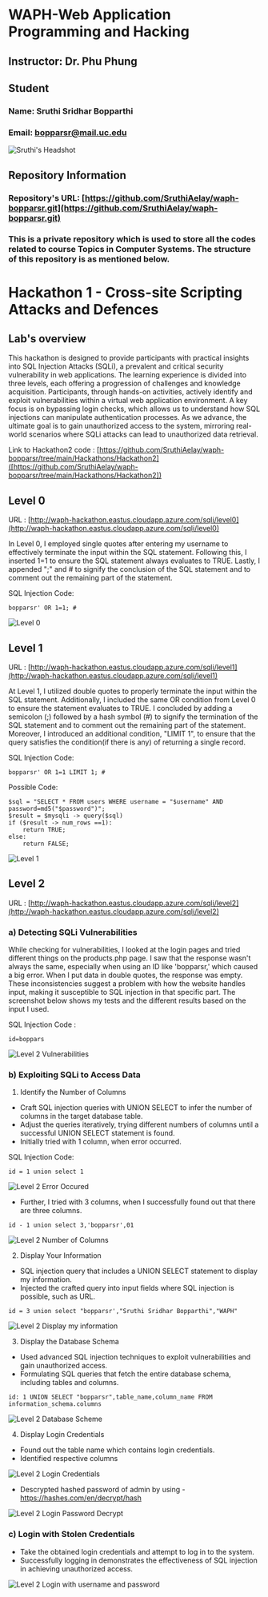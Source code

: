 # WAPH-Web Application Programming and Hacking

## Instructor: Dr. Phu Phung

## Student

### Name: Sruthi Sridhar Bopparthi
### Email: bopparsr@mail.uc.edu

![Sruthi's Headshot](Images/Sruthi_Pic.jpeg)

## Repository Information
### Repository's URL: [https://github.com/SruthiAelay/waph-bopparsr.git](https://github.com/SruthiAelay/waph-bopparsr.git)
### This is a private repository which is used to store all the codes related to course Topics in Computer Systems. The structure of this repository is as mentioned below.

# Hackathon 1 - Cross-site Scripting Attacks and Defences

## Lab's overview
This hackathon is designed to provide participants with practical insights into SQL Injection Attacks (SQLi), a prevalent and critical security vulnerability in web applications. The learning experience is divided into three levels, each offering a progression of challenges and knowledge acquisition. Participants, through hands-on activities, actively identify and exploit vulnerabilities within a virtual web application environment. A key focus is on bypassing login checks, which allows us to understand how SQL injections can manipulate authentication processes. As we advance, the ultimate goal is to gain unauthorized access to the system, mirroring real-world scenarios where SQLi attacks can lead to unauthorized data retrieval. 

Link to Hackathon2 code : [https://github.com/SruthiAelay/waph-bopparsr/tree/main/Hackathons/Hackathon2]([https://github.com/SruthiAelay/waph-bopparsr/tree/main/Hackathons/Hackathon2])

## Level 0

URL : [http://waph-hackathon.eastus.cloudapp.azure.com/sqli/level0](http://waph-hackathon.eastus.cloudapp.azure.com/sqli/level0)

In Level 0, I employed single quotes after entering my username to effectively terminate the input within the SQL statement. Following this, I inserted 1=1 to ensure the SQL statement always evaluates to TRUE. Lastly, I appended ";" and # to signify the conclusion of the SQL statement and to comment out the remaining part of the statement.

SQL Injection Code:
```
bopparsr' OR 1=1; #
```

![Level 0 ](Images/Level0.png)

## Level 1

URL : [http://waph-hackathon.eastus.cloudapp.azure.com/sqli/level1](http://waph-hackathon.eastus.cloudapp.azure.com/sqli/level1)

At Level 1, I utilized double quotes to properly terminate the input within the SQL statement. Additionally, I included the same OR condition from Level 0 to ensure the statement evaluates to TRUE. I concluded by adding a semicolon (;) followed by a hash symbol (#) to signify the termination of the SQL statement and to comment out the remaining part of the statement. Moreover, I introduced an additional condition, "LIMIT 1", to ensure that the query satisfies the condition(if there is any) of returning a single record.

SQL Injection Code:
```
bopparsr' OR 1=1 LIMIT 1; #
```

Possible Code:
```
$sql = "SELECT * FROM users WHERE username = "$username" AND password=md5("$password")";
$result = $mysqli -> query($sql)
if ($result -> num_rows ==1):
    return TRUE;
else:
    return FALSE;
```

![Level 1 ](Images/Level1.png)

## Level 2

URL : [http://waph-hackathon.eastus.cloudapp.azure.com/sqli/level2](http://waph-hackathon.eastus.cloudapp.azure.com/sqli/level2)

### a) Detecting SQLi Vulnerabilities

While checking for vulnerabilities, I looked at the login pages and tried different things on the products.php page. I saw that the response wasn't always the same, especially when using an ID like 'bopparsr,' which caused a big error. When I put data in double quotes, the response was empty. These inconsistencies suggest a problem with how the website handles input, making it susceptible to SQL injection in that specific part. The screenshot below shows my tests and the different results based on the input I used.

SQL Injection Code :
```
id=boppars
```

![Level 2 Vulnerabilities ](Images/Level2.1.png)
    
### b) Exploiting SQLi to Access Data

1) Identify the Number of Columns

- Craft SQL injection queries with UNION SELECT to infer the number of columns in the target database table.
- Adjust the queries iteratively, trying different numbers of columns until a successful UNION SELECT statement is found.
- Initially tried with 1 column, when error occurred.

SQL Injection Code:
```
id = 1 union select 1
```

![Level 2 Error Occured ](Images/Level2UnionError.png)

- Further, I tried with 3 columns, when I successfully found out that there are three columns.

```
id - 1 union select 3,'bopparsr',01
```
![Level 2 Number of Columns ](Images/Level2Columns.png)

2) Display Your Information

- SQL injection query that includes a UNION SELECT statement to display my information.
- Injected the crafted query into input fields where SQL injection is possible, such as URL.

```
id = 3 union select "bopparsr',"Sruthi Sridhar Bopparthi","WAPH"
```

![Level 2 Display my information ](Images/Level2Info.png)

3) Display the Database Schema

- Used advanced SQL injection techniques to exploit vulnerabilities and gain unauthorized access.
- Formulating SQL queries that fetch the entire database schema, including tables and columns.

```
id: 1 UNION SELECT "bopparsr",table_name,column_name FROM information_schema.columns
```

![Level 2 Database Scheme ](Images/Level2Schema.png)

4) Display Login Credentials

- Found out the table name which contains login credentials.
- Identified respective columns
  
![Level 2 Login Credentials](Images/Level2Schema.png)

- Descrypted hashed password of admin by using - https://hashes.com/en/decrypt/hash

![Level 2 Login Password Decrypt ](Images/Level2Decrypt.png)


### c) Login with Stolen Credentials

- Take the obtained login credentials and attempt to log in to the system.
- Successfully logging in demonstrates the effectiveness of SQL injection in achieving unauthorized access.

![Level 2 Login with username and password](Images/Level2Login.png)
